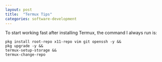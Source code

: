 ```yaml
---
layout: post
title:  "Termux Tips"
categories: software-development
---
```


To start working fast after installing Termux, the command I always run is:

```
pkg install root-repo x11-repo vim git openssh -y &&
pkg upgrade -y && 
termux-setup-storage && 
termux-change-repo
```